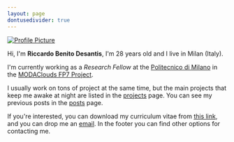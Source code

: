 ```yaml
---
layout: page
dontusedivider: true
---
```

<a href="{{ site.baseurl }}assets/picture.jpg" data-lightbox="picture" data-title="Profile Picture">
  <img src="{{ site.baseurl }}assets/picture.jpg" title="Profile Picture" class="profile">
</a>

Hi, I'm **Riccardo Benito Desantis**, I'm 28 years old and I live in Milan (Italy).

I'm currently working as a *Research Fellow* at the [Politecnico di Milano][polimi] in the [MODAClouds FP7 Project][modaclouds].

I usually work on tons of project at the same time, but the main projects that keep me awake at night are listed in the [projects][projects] page. You can see my previous posts in the [posts][posts] page.

If you're interested, you can download my curriculum vitae from [this link][cv], and you can drop me an [email][email]. In the footer you can find other options for contacting me.

[polimi]: http://www.polimi.it
[modaclouds]: http://www.modaclouds.eu
[cv]: https://github.com/rickdesantis/CurriculumVitae/blob/master/RiccardoDesantis.pdf
[projects]: projects/
[posts]: posts/
[email]: mailto:effetti@gmail.com

